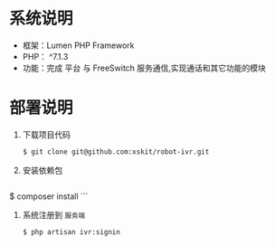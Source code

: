 # 系统说明
- 框架：Lumen PHP Framework
- PHP： ^7.1.3
- 功能：完成 平台 与 FreeSwitch 服务通信,实现通话和其它功能的模块

# 部署说明

1. 下载项目代码
    ```bash
    $ git clone git@github.com:xskit/robot-ivr.git
    ```
    
1. 安装依赖包
    ```bash
$ composer install
    ```
    
1. 系统注册到  `服务端`

    ```bash
    $ php artisan ivr:signin
    ```

    